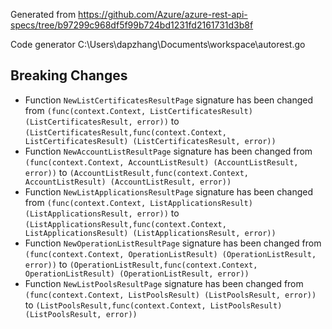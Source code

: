 
Generated from https://github.com/Azure/azure-rest-api-specs/tree/b97299c968df5f99b724bd1231fd2161731d3b8f

Code generator C:\Users\dapzhang\Documents\workspace\autorest.go

## Breaking Changes

- Function `NewListCertificatesResultPage` signature has been changed from `(func(context.Context, ListCertificatesResult) (ListCertificatesResult, error))` to `(ListCertificatesResult,func(context.Context, ListCertificatesResult) (ListCertificatesResult, error))`
- Function `NewAccountListResultPage` signature has been changed from `(func(context.Context, AccountListResult) (AccountListResult, error))` to `(AccountListResult,func(context.Context, AccountListResult) (AccountListResult, error))`
- Function `NewListApplicationsResultPage` signature has been changed from `(func(context.Context, ListApplicationsResult) (ListApplicationsResult, error))` to `(ListApplicationsResult,func(context.Context, ListApplicationsResult) (ListApplicationsResult, error))`
- Function `NewOperationListResultPage` signature has been changed from `(func(context.Context, OperationListResult) (OperationListResult, error))` to `(OperationListResult,func(context.Context, OperationListResult) (OperationListResult, error))`
- Function `NewListPoolsResultPage` signature has been changed from `(func(context.Context, ListPoolsResult) (ListPoolsResult, error))` to `(ListPoolsResult,func(context.Context, ListPoolsResult) (ListPoolsResult, error))`

